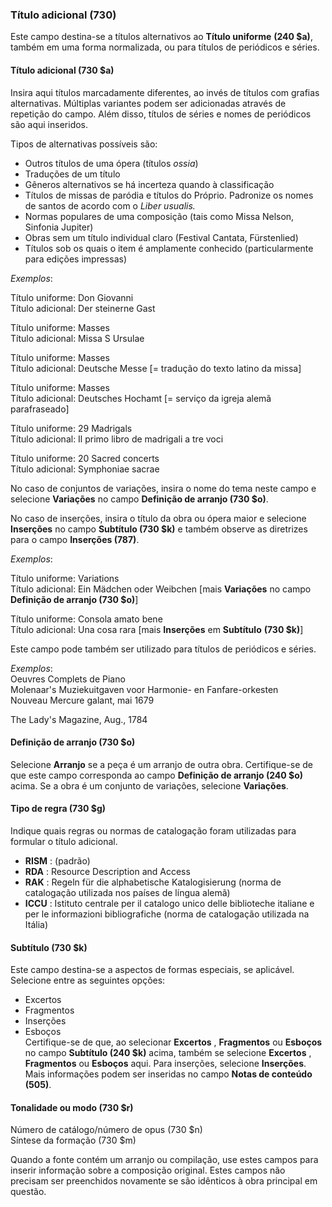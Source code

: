 ### Título adicional (730)  

Este campo destina-se a títulos alternativos ao **Título uniforme** **(240 $a)**, também em uma forma normalizada, ou para títulos de periódicos e séries.

#### Título adicional (730 $a)

Insira aqui títulos marcadamente diferentes, ao invés de títulos com grafias alternativas. Múltiplas variantes podem ser adicionadas através de repetição do campo. Além disso, títulos de séries e nomes de periódicos são aqui inseridos.

Tipos de alternativas possíveis são:

- Outros títulos de uma ópera (títulos _ossia_)
- Traduções de um título
- Gêneros alternativos se há incerteza quando à classificação
- Títulos de missas de paródia e títulos do Próprio. Padronize os nomes de santos de acordo com o _Liber usualis._
- Normas populares de uma composição (tais como Missa Nelson, Sinfonia Jupiter)
- Obras sem um título individual claro (Festival Cantata, Fürstenlied)
- Títulos sob os quais o item é amplamente conhecido (particularmente para edições impressas)

_Exemplos_:

Título uniforme: Don Giovanni  
Título adicional: Der steinerne Gast  
  
Título uniforme: Masses  
Título adicional: Missa S Ursulae  
  
Título uniforme: Masses  
Título adicional: Deutsche Messe [= tradução do texto latino da missa]  
  
Título uniforme: Masses  
Título adicional: Deutsches Hochamt [= serviço da igreja alemã parafraseado]

Título uniforme: 29 Madrigals  
Título adicional: Il primo libro de madrigali a tre voci

Título uniforme: 20 Sacred concerts  
Título adicional: Symphoniae sacrae

No caso de conjuntos de variações, insira o nome do tema neste campo e selecione **Variações** no campo **Definição de arranjo (730 $o)**.

No caso de inserções, insira o título da obra ou ópera maior e selecione **Inserções** no campo **Subtítulo (730 $k)** e também observe as diretrizes para o campo **Inserções (787)**.

_Exemplos_:

Título uniforme: Variations  
Título adicional: Ein Mädchen oder Weibchen [mais **Variações** no campo **Definição de arranjo (730 $o)**]

Título uniforme: Consola amato bene  
Título adicional: Una cosa rara [mais **Inserções** em **Subtítulo** **(730 $k)**]

  

Este campo pode também ser utilizado para títulos de periódicos e séries.
  
_Exemplos_:  
Oeuvres Complets de Piano  
Molenaar's Muziekuitgaven voor Harmonie- en Fanfare-orkesten  
Nouveau Mercure galant, mai 1679  

The Lady's Magazine, Aug., 1784

  

#### Definição de arranjo (730 $o) 

Selecione **Arranjo** se a peça é um arranjo de outra obra. Certifique-se de que este campo corresponda ao campo **Definição de arranjo (240 $o)** acima. Se a obra é um conjunto de variações, selecione **Variações**.

####  

#### Tipo de regra (730 $g)  

Indique quais regras ou normas de catalogação foram utilizadas para formular o título adicional.

- **RISM** : (padrão)
- **RDA** : Resource Description and Access
- **RAK** : Regeln für die alphabetische Katalogisierung (norma de catalogação utilizada nos países de língua alemã)
- **ICCU** : Istituto centrale per il catalogo unico delle biblioteche italiane e per le informazioni bibliografiche (norma de catalogação utilizada na Itália)
  

#### Subtítulo (730 $k) 

Este campo destina-se a aspectos de formas especiais, se aplicável. Selecione entre as seguintes opções:

- Excertos
- Fragmentos
- Inserções
- Esboços  
Certifique-se de que, ao selecionar **Excertos** , **Fragmentos** ou **Esboços** no campo **Subtítulo (240 $k)** acima, também se selecione **Excertos** , **Fragmentos** ou **Esboços** aqui. Para inserções, selecione **Inserções**. Mais informações podem ser inseridas no campo **Notas de conteúdo** **(505)**. 

  

#### Tonalidade ou modo (730 $r)   
Número de catálogo/número de opus (730 $n)   
Síntese da formação (730 $m) 

Quando a fonte contém um arranjo ou compilação, use estes campos para inserir informação sobre a composição original. Estes campos não precisam ser preenchidos novamente se são idênticos à obra principal em questão.